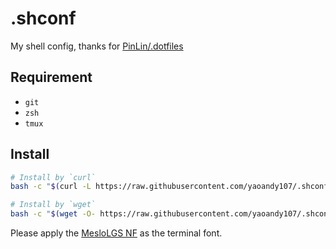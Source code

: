 # .shconf
My shell config, thanks for [PinLin/.dotfiles](https://github.com/PinLin/.shconf)

## Requirement
+ `git`
+ `zsh`
+ `tmux`

## Install

```sh
# Install by `curl`
bash -c "$(curl -L https://raw.githubusercontent.com/yaoandy107/.shconf/master/install.sh)"

# Install by `wget`
bash -c "$(wget -O- https://raw.githubusercontent.com/yaoandy107/.shconf/master/install.sh)"
```

Please apply the [MesloLGS NF](https://github.com/ryanoasis/nerd-fonts/blob/master/patched-fonts/Meslo/S/Regular/complete/Meslo%20LG%20S%20Regular%20Nerd%20Font%20Complete.ttf) as the terminal font.
